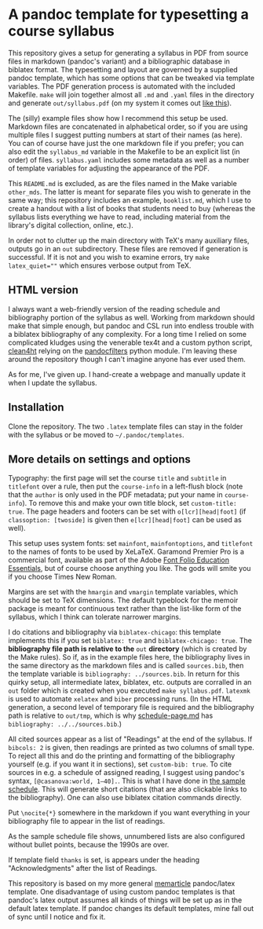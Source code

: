 # A pandoc template for typesetting a course syllabus

This repository gives a setup for generating a syllabus in PDF from source files in markdown (pandoc's variant) and a bibliographic database in biblatex format. The typesetting and layout are governed by a supplied pandoc template, which has some options that can be tweaked via template variables. The PDF generation process is automated with the included Makefile. `make` will join together almost all `.md`  and `.yaml` files in the directory and generate `out/syllabus.pdf` (on my system it comes out [like this](https://andrewgoldstone.com/memsyll/syllabus.pdf)).

The (silly) example files show how I recommend this setup be used. Markdown files are concatenated in alphabetical order, so if you are using multiple files I suggest putting numbers at start of their names (as here). You can of course have just the one markdown file if you prefer; you can also edit the `syllabus_md` variable in the Makefile to be an explicit list (in order) of files. `syllabus.yaml` includes some metadata as well as a number of template variables for adjusting the appearance of the PDF.

This `README.md` is excluded, as are the files named in the Make variable `other_mds`. The latter is meant for separate files you wish to generate in the same way; this repository includes an example, `booklist.md`, which I use to create a handout with a list of books that students need to buy (whereas the syllabus lists everything we have to read, including material from the library's digital collection, online, etc.).


In order not to clutter up the main directory with TeX's many auxiliary files, outputs go in an `out` subdirectory. These files are removed if generation is successful. If it is not and you wish to examine errors, try `make latex_quiet=""` which ensures verbose output from TeX.

## HTML version

I always want a web-friendly version of the reading schedule and bibliography portion of the syllabus as well. Working from markdown should make that simple enough, but pandoc and CSL run into endless trouble with a biblatex bibliography of any complexity. For a long time I relied on some complicated kludges using the venerable tex4t and a custom python script, [clean4ht](clean4ht) relying on the [pandocfilters](https://pypi.python.org/pypi/pandocfilters) python module. I'm leaving these around the repository though I can't imagine anyone has ever used them.

As for me, I've given up. I hand-create a webpage and manually update it when I update the syllabus. 

## Installation

Clone the repository. The two `.latex` template files can stay in the folder with the syllabus or be moved to `~/.pandoc/templates`. 

## More details on settings and options

Typography: the first page will set the course `title` and `subtitle` in `titlefont` over a rule, then put the `course-info` in a left-flush block (note that the `author` is only used in the PDF metadata; put your name in `course-info`). To remove this and make your own title block, set `custom-title: true`. The page headers and footers can be set with `o[lcr][head|foot]` (if `classoption: [twoside]` is given then `e[lcr][head|foot]` can be used as well).

This setup uses system fonts: set `mainfont`, `mainfontoptions`, and `titlefont` to the names of fonts to be used by XeLaTeX. Garamond Premier Pro is a commercial font, available as part of the Adobe [Font Folio Education Essentials](http://www.adobe.com/products/fontfolio-education-essentials.html), but of course choose anything you like. The gods will smite you if you choose Times New Roman.

Margins are set with the `hmargin` and `vmargin` template variables, which should be set to TeX dimensions. The default typeblock for the memoir package is meant for continuous text rather than the list-like form of the syllabus, which I think can tolerate narrower margins.

I do citations and bibliography via `biblatex-chicago`: this template implements this if you set `biblatex: true` and `biblatex-chicago: true`. The **bibliography file path is relative to the** `out` **directory** (which is created by the Make rules). So if, as in the example files here, the bibliography lives in the same directory as the markdown files and is called `sources.bib`, then the template variable is `bibliography: ../sources.bib`. 
In return for this quirky setup, all intermediate latex, biblatex, etc. outputs are corralled in an `out` folder which is created when you executed `make syllabus.pdf`. `latexmk` is used to automate `xelatex` and `biber` processing runs. (In the HTML generation, a second level of temporary file is required and the bibliography path is relative to `out/tmp`, which is why [schedule-page.md](schedule-page.md) has `bibliography: ../../sources.bib`.)

All cited sources appear as a list of "Readings" at the end of the syllabus. If `bibcols: 2` is given, then readings are printed as two columns of small type. To reject all this and do the printing and formatting of the bibliography yourself (e.g. if you want it in sections), set `custom-bib: true`. To cite sources in e.g. a schedule of assigned reading, I suggest using pandoc's syntax, `[@casanova:world, 1–40].`. This is what I have done in [the sample schedule](4schedule.md). This will generate short citations (that are also clickable links to the bibliography). One can also use biblatex citation commands directly.

Put `\nocite{*}` somewhere in the markdown if you want everything in your bibliography file to appear in the list of readings.

As the sample schedule file shows, unnumbered lists are also configured without bullet points, because the 1990s are over.

If template field `thanks` is set, is appears under the heading "Acknowledgments" after the list of Readings.

This repository is based on my more general [memarticle](https://github.com/agoldst/memarticle) pandoc/latex template. One disadvantage of using custom pandoc templates is that pandoc's latex output assumes all kinds of things will be set up as in the default latex template. If pandoc changes its default templates, mine fall out of sync until I notice and fix it. 
